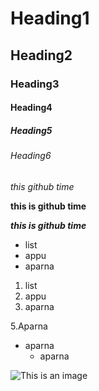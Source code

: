 # Heading1
## Heading2
### Heading3
#### Heading4
##### Heading5
###### Heading6

*this github time*

**this is github time**

***this is github time***
  - list
  - appu
  - aparna
  1. list
  2. appu
  3. aparna
  
  5.Aparna
  - aparna
     - aparna
     
  ![This is an image](https://cdn.pixabay.com/photo/2013/07/21/13/00/rose-165819__340.jpg)
